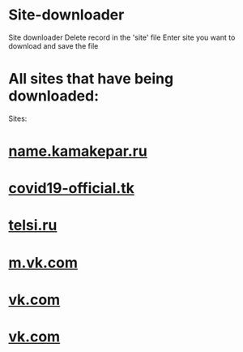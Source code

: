 # Site-downloader
Site downloader
Delete record in the 'site' file
Enter site you want to download and save the file

# All sites that have being downloaded:
Sites:
# [name.kamakepar.ru](https://kamakepar2029.github.io/Site-downloader/name.kamakepar.ru/)
# [covid19-official.tk](https://kamakepar2029.github.io/Site-downloader/covid19-official.tk/)
# [telsi.ru](https://kamakepar2029.github.io/Site-downloader/telsi.ru/)
# [m.vk.com](https://kamakepar2029.github.io/Site-downloader/m.vk.com/)
# [vk.com](https://kamakepar2029.github.io/Site-downloader/vk.com/)
# [vk.com](https://kamakepar2029.github.io/Site-downloader/vk.com/)
